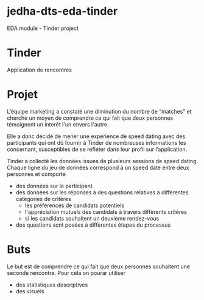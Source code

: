 # jedha-dts-eda-tinder
EDA module - Tinder project

# Tinder
 Application de rencontres 

 # Projet

L’équipe marketing a constaté une diminution du nombre de “matches” et cherche un moyen de comprendre ce qui fait que
deux personnes témoignent un interêt l'un envers l'autre.

Elle a donc décidé de mener une expérience de speed dating avec des participants qui ont dû fournir à Tinder de nombreuses informations les concernant, susceptibles de se refléter dans leur profil sur l’application.

Tinder a  collecté les données issues de plusieurs sessions de speed dating. Chaque ligne du jeu de données correspond à un speed date entre deux personnes et comporte 
- des données sur le participant
- des données sur les réponses à des questions relatives à diffèrentes catégories de critères  
    - les préférences de candidats potentiels  
    - l'appréciation mutuels des candidats à travers diffèrents critères
    - si les candidats souhaitent un deuxième rendez-vous
- des questions sont posées à diffèrentes étapes du processus


# Buts

Le but est de comprendre ce qui fait que deux personnes souhaitent une seconde rencontre.
Pour cela on pourar utiliser
- des statistiques descriptives
- des visuels
